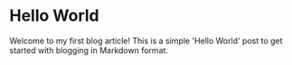 # Hello World

Welcome to my first blog article! This is a simple 'Hello World' post to get started with blogging in Markdown format.